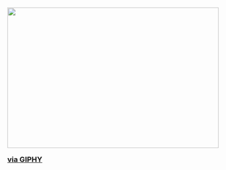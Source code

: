 
### <img src="https://giphy.com/embed/KiFerKr4AbbDW" width="480" height="320" frameBorder="0" class="giphy-embed" allowFullScreen></iframe><p><a href="https://giphy.com/gifs/KiFerKr4AbbDW">via GIPHY</a></p>

<!---
ddxbugs/ddxbugs is a ✨ special ✨ repository because its `README.md` (this file) appears on your GitHub profile.
You can click the Preview link to take a look at your changes.
--->
